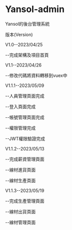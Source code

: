 # Yansol-admin
Yansol的後台管理系統


版本(Version)



V1.0--2023/04/25

--完成架構及項目首頁

V1.1--2023/04/26

--修改代碼將資料轉移到vuex中


V1.1.1--2023/05/09

--人員管理頁面完成

--登入頁面完成

--帳號管理頁面完成

--權限管理完成

--JWT權限驗證完成

V1.1.2--2023/05/13

--完成薪資管理頁面

--線材進貨頁面

--線材生產頁面

V1.1.3--2023/05/19

--完成生產管理頁面

--線材出貨頁面

--線材管理頁面
